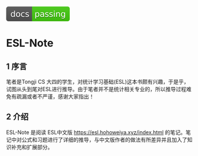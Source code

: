[![Documentation Status](assets/download.svg)](https://esl-note.readthedocs.io/en/latest/?badge=latest)

# ESL-Note

## 1 序言

笔者是Tongji CS 大四的学生，对统计学习基础(ESL)这本书颇有兴趣，于是乎，试图从头到尾对ESL进行推导。由于笔者并不是统计相关专业的，所以推导过程难免有疏漏或者不严谨，感谢大家指出！

## 2 介绍

ESL-Note 是阅读 ESL中文版 https://esl.hohoweiya.xyz/index.html 的笔记。笔记中对公式和习题进行了详细的推导，与中文版作者的做法有所差异并且加入了知识补充和扩展部分。